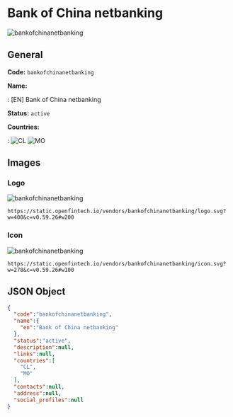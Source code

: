
# Bank of China netbanking 
![bankofchinanetbanking](https://static.openfintech.io/vendors/bankofchinanetbanking/logo.svg?w=400&c=v0.59.26#w200)  

## General 
 
**Code:** `bankofchinanetbanking` 
 
**Name:** 
 
:	[EN] Bank of China netbanking 
 
**Status:** `active` 
 
 
**Countries:** 
 
:	![CL](https://cdnjs.cloudflare.com/ajax/libs/flag-icon-css/3.3.0/flags/4x3/cl.svg#w24) 	![MO](https://cdnjs.cloudflare.com/ajax/libs/flag-icon-css/3.3.0/flags/4x3/mo.svg#w24)  

## Images 

### Logo 
 
![bankofchinanetbanking](https://static.openfintech.io/vendors/bankofchinanetbanking/logo.svg?w=400&c=v0.59.26#w200)  

```
https://static.openfintech.io/vendors/bankofchinanetbanking/logo.svg?w=400&c=v0.59.26#w200
```  

### Icon 
 
![bankofchinanetbanking](https://static.openfintech.io/vendors/bankofchinanetbanking/icon.svg?w=278&c=v0.59.26#w100)  

```
https://static.openfintech.io/vendors/bankofchinanetbanking/icon.svg?w=278&c=v0.59.26#w100
```  

## JSON Object 

```json
{
  "code":"bankofchinanetbanking",
  "name":{
    "en":"Bank of China netbanking"
  },
  "status":"active",
  "description":null,
  "links":null,
  "countries":[
    "CL",
    "MO"
  ],
  "contacts":null,
  "address":null,
  "social_profiles":null
}
```  

